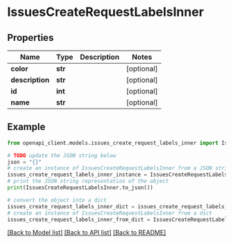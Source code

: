 # IssuesCreateRequestLabelsInner


## Properties

Name | Type | Description | Notes
------------ | ------------- | ------------- | -------------
**color** | **str** |  | [optional] 
**description** | **str** |  | [optional] 
**id** | **int** |  | [optional] 
**name** | **str** |  | [optional] 

## Example

```python
from openapi_client.models.issues_create_request_labels_inner import IssuesCreateRequestLabelsInner

# TODO update the JSON string below
json = "{}"
# create an instance of IssuesCreateRequestLabelsInner from a JSON string
issues_create_request_labels_inner_instance = IssuesCreateRequestLabelsInner.from_json(json)
# print the JSON string representation of the object
print(IssuesCreateRequestLabelsInner.to_json())

# convert the object into a dict
issues_create_request_labels_inner_dict = issues_create_request_labels_inner_instance.to_dict()
# create an instance of IssuesCreateRequestLabelsInner from a dict
issues_create_request_labels_inner_from_dict = IssuesCreateRequestLabelsInner.from_dict(issues_create_request_labels_inner_dict)
```
[[Back to Model list]](../README.md#documentation-for-models) [[Back to API list]](../README.md#documentation-for-api-endpoints) [[Back to README]](../README.md)


